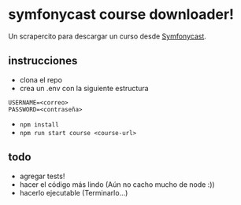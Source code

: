 # symfonycast course downloader!

Un scrapercito para descargar un curso desde [Symfonycast](https://symfonycast.com).

## instrucciones
* clona el repo
* crea un .env con la siguiente estructura
```env
USERNAME=<correo>
PASSWORD=<contraseña>
```
* `npm install`
* `npm run start course <course-url>`

## todo
* agregar tests!
* hacer el código más lindo (Aún no cacho mucho de node :))
* hacerlo ejecutable (Terminarlo...)
